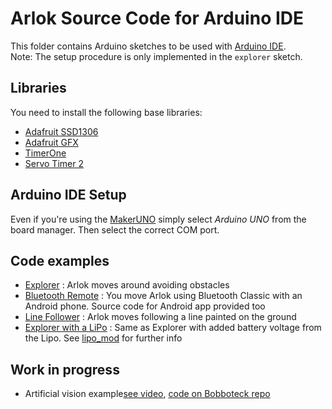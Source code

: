 # Arlok Source Code for Arduino IDE
  
This folder contains Arduino sketches to be used with [Arduino IDE](https://www.arduino.cc/en/main/software).  
Note: The setup procedure is only implemented in the `explorer` sketch.

## Libraries
  
You need to install the following base libraries:  

- [Adafruit SSD1306](https://github.com/adafruit/Adafruit_SSD1306)
- [Adafruit GFX](https://github.com/adafruit/Adafruit-GFX-Library)
- [TimerOne](https://github.com/PaulStoffregen/TimerOne)
- [Servo Timer 2](https://github.com/nabontra/ServoTimer2)

## Arduino IDE Setup
  
Even if you're using the [MakerUNO](https://makeruno.com.my/) simply select _Arduino UNO_ from the board manager. Then select the correct COM port.

## Code examples

- [Explorer](./explorer) : Arlok moves around avoiding obstacles
- [Bluetooth Remote](./bluetooth) : You move Arlok using Bluetooth Classic with an Android phone. Source code for Android app provided too
- [Line Follower](./linefollower) : Arlok moves following a line painted on the ground
- [Explorer with a LiPo](./explorer_lipo) : Same as Explorer with added battery voltage from the Lipo. See [lipo_mod](../docs/lipo_mod.md) for further info

## Work in progress
- Artificial vision example[see video](https://www.youtube.com/watch?v=Ag7VS_6hT9I), [code on Bobboteck repo](https://github.com/bobboteck/ArloPixetto)
